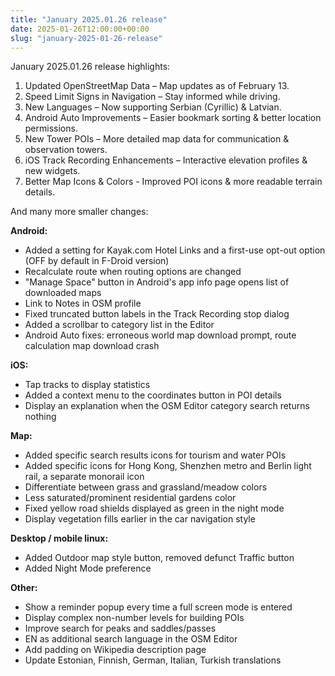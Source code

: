 ```yaml
---
title: "January 2025.01.26 release"
date: 2025-01-26T12:00:00+00:00
slug: "january-2025-01-26-release"
---
```


January 2025.01.26 release highlights:

1. Updated OpenStreetMap Data – Map updates as of February 13.
2. Speed Limit Signs in Navigation – Stay informed while driving.
3. New Languages – Now supporting Serbian (Cyrillic) & Latvian.
4. Android Auto Improvements – Easier bookmark sorting & better location permissions.
5. New Tower POIs – More detailed map data for communication & observation towers.
6. iOS Track Recording Enhancements – Interactive elevation profiles & new widgets.
7. Better Map Icons & Colors - Improved POI icons & more readable terrain details.

And many more smaller changes:

**Android:**
- Added a setting for Kayak.com Hotel Links and a first-use opt-out option (OFF by default in F-Droid version)
- Recalculate route when routing options are changed
- "Manage Space" button in Android's app info page opens list of downloaded maps
- Link to Notes in OSM profile
- Fixed truncated button labels in the Track Recording stop dialog 
- Added a scrollbar to category list in the Editor
- Android Auto fixes: erroneous world map download prompt, route calculation map download crash

**iOS:**
- Tap tracks to display statistics
- Added a context menu to the coordinates button in POI details
- Display an explanation when the OSM Editor category search returns nothing

**Map:**
- Added specific search results icons for tourism and water POIs
- Added specific icons for Hong Kong, Shenzhen metro and Berlin light rail, a separate monorail icon
- Differentiate between grass and grassland/meadow colors
- Less saturated/prominent residential gardens color
- Fixed yellow road shields displayed as green in the night mode
- Display vegetation fills earlier in the car navigation style

**Desktop / mobile linux:**
- Added Outdoor map style button, removed defunct Traffic button
- Added Night Mode preference

**Other:**
- Show a reminder popup every time a full screen mode is entered
- Display complex non-number levels for building POIs
- Improve search for peaks and saddles/passes
- EN as additional search language in the OSM Editor
- Add padding on Wikipedia description page
- Update Estonian, Finnish, German, Italian, Turkish translations
